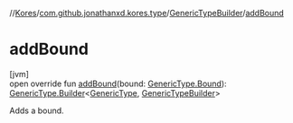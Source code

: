 //[Kores](../../../index.md)/[com.github.jonathanxd.kores.type](../index.md)/[GenericTypeBuilder](index.md)/[addBound](add-bound.md)

# addBound

[jvm]\
open override fun [addBound](add-bound.md)(bound: [GenericType.Bound](../-generic-type/-bound/index.md)): [GenericType.Builder](../-generic-type/-builder/index.md)<[GenericType](../-generic-type/index.md), [GenericTypeBuilder](index.md)>

Adds a bound.
